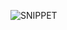 ![SNIPPET](https://raw.githubusercontent.com/TeslaSeven7/KanbanBoard-ReactJS-DnDKIT/main/snippet.PNG)